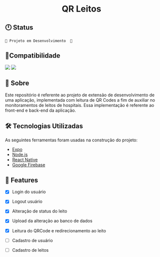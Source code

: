 <h1 align="center">QR Leitos</h1>

## 🕛 Status

	🚧 Projeto em Desenvolvimento  🚧


## 📱Compatibilidade

  <img src= https://img.shields.io/badge/Android-green />  <img src = https://img.shields.io/badge/iOs-blue />

## 📝 Sobre

Este repositório é referente ao projeto de extensão de desenvolvimento de uma aplicação, implementada com leitura de QR Codes a fim de auxiliar no monitoramentos de leitos de hospitais. Essa implementação é referente ao front-end e back-end da aplicação.


## 🛠 Tecnologias Utilizadas


As seguintes ferramentas foram usadas na construção do projeto:

- [Expo](https://expo.io/)
- [Node.js](https://nodejs.org/en/)
- [React Native](https://reactnative.dev/)
- [Google Firebase](https://firebase.google.com)

## 🚩 Features

- [x] Login do usuário
- [x] Logout usuário
- [x] Alteração de status do leito
- [x] Upload da alteração ao banco de dados
- [x] Leitura do QRCode e redirecionamento ao leito
- [ ] Cadastro de usuário
- [ ] Cadastro de leitos

